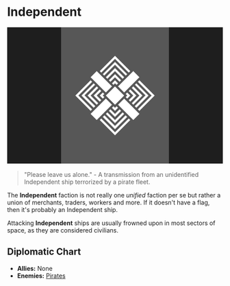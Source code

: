 # Independent

![independent](../../images/flags/independent.png)

> "Please leave us alone." - A transmission from an unidentified Independent ship terrorized by a pirate fleet.

The **Independent** faction is not really one *unified* faction per se but rather a union of merchants, traders, workers and more. If it doesn't have a flag, then it's probably an Independent ship.

Attacking **Independent** ships are usually frowned upon in most sectors of space, as they are considered civilians.

## Diplomatic Chart

- **Allies:** None
- **Enemies:** [Pirates](pirates)

